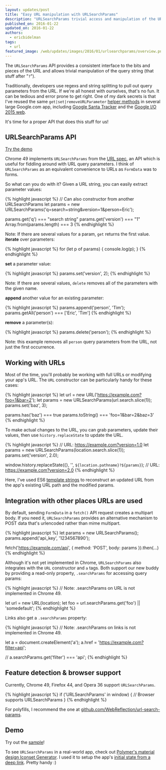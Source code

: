 ```yaml
---
layout: updates/post
title: "Easy URL manipulation with URLSearchParams"
description: "URLSearchParams trivial access and manipulation of the URL's query string"
published_on: 2016-01-22
updated_on: 2016-01-22
authors:
  - ericbidelman
tags:
  - url
featured_image: /web/updates/images/2016/01/urlsearchparams/overview.png
---
```


<p class="intro">The <code>URLSearchParams</code> API provides a consistent
interface to the bits and pieces of the URL and allows trivial manipulation
of the query string (that stuff after "<code>?</code>").</p>

Traditionally, developers use regexs and string splitting to pull out query
parameters from the URL. If we're all honest with ourselves, that's no fun.
It can be tedious and error prone to get right. One of my dark secrets is that I've reused the same
`get|set|removeURLParameter` [helper methods](https://github.com/GoogleChrome/ioweb2015/blob/21d7a80aefd6a76474fcdb700ac9965cd4c7800f/app/scripts/helper/util.js#L142-L200) in several large Google.com app, including [Google Santa Tracker](https://santatracker.google.com/) and the [Google I/O 2015 web](https://events.google.com/io2015).

It's time for a proper API that does this stuff for us!

## URLSearchParams API

[Try the demo](https://googlechrome.github.io/samples/urlsearchparams/index.html)

Chrome 49 implements `URLSearchParams` from the [URL spec](https://url.spec.whatwg.org/#urlsearchparams), an API which is useful for fiddling around with URL
query parameters. I think of `URLSearchParams` as an equivalent convenience to URLs
as `FormData` was to forms.

So what can you do with it? Given a URL string, you can easily extract parameter values:

{% highlight javascript %}
// Can also constructor from another URLSearchParams
let params = new URLSearchParams('q=search+string&version=1&person=Eric');

params.get('q') === "search string"
params.get('version') === "1"
Array.from(params.length) === 3
{% endhighlight %}

Note: If there are several values for a param, `get` returns the first value.
**iterate** over parameters:

{% highlight javascript %}
for (let p of params) {
  console.log(p);
}
{% endhighlight %}

**set** a parameter value:

{% highlight javascript %}
params.set('version', 2);
{% endhighlight %}

Note: If there are several values, `delete` removes all of the parameters with
the given name.

**append** another value for an existing parameter:

{% highlight javascript %}
params.append('person', 'Tim');
params.getAll('person') === ['Eric', 'Tim']
{% endhighlight %}

**remove** a parameter(s):

{% highlight javascript %}
params.delete('person');
{% endhighlight %}

Note: this example removes all `person` query parameters from the URL, not just
the first occurrence.

## Working with URLs

Most of the time, you'll probably be working with full URLs or modifying your
app's URL. The `URL` constructor can be particularly handy for these cases:

{% highlight javascript %}
let url = new URL('https://example.com?foo=1&bar=2');
let params = new URLSearchParams(url.search.slice(1));
params.set('baz', 3);

params.has('baz') === true
params.toString() === 'foo=1&bar=2&baz=3'
{% endhighlight %}

To make actual changes to the URL, you can grab parameters, update their values,
then use `history.replaceState` to update the URL.

{% highlight javascript %}
// URL: https://example.com?version=1.0
let params = new URLSearchParams(location.search.slice(1));
params.set('version', 2.0);

window.history.replaceState({}, '', `${location.pathname}?${params}`);
// URL: https://example.com?version=2.0
{% endhighlight %}

Here, I've used ES6 [template strings](https://googlechrome.github.io/samples/template-literals-es6/index.html) to reconstruct an updated URL from the app's existing URL path and the modified
params.

## Integration with other places URLs are used

By default, sending `FormData` in a `fetch()` API request creates a multipart body.
If you need it, `URLSearchParams` provides an alternative mechanism to POST data
that's urlencoded rather than mime multipart.

{% highlight javascript %}
let params = new URLSearchParams();
params.append('api_key', '1234567890');

fetch('https://example.com/api', {
  method: 'POST',
  body: params
}).then(...)
{% endhighlight %}

Although it's not yet implemented in Chrome, `URLSearchParams` also integrates
with the `URL` constructor and `a` tags. Both support our new buddy by providing
a read-only property, `.searchParams` for accessing query params:

{% highlight javascript %}
// Note: .searchParams on URL is not implemented in Chrome 49.

let url = new URL(location);
let foo = url.searchParams.get('foo') || 'somedefault';
{% endhighlight %}

Links also get a `.searchParams` property:

{% highlight javascript %}
// Note: .searchParams on links is not implemented in Chrome 49.

let a = document.createElement('a');
a.href = 'https://example.com?filter=api';

// a.searchParams.get('filter') === 'api';
{% endhighlight %}

## Feature detection & browser support

Currently, Chrome 49, Firefox 44, and Opera 36 support `URLSearchParams`.

{% highlight javascript %}
if ('URLSearchParams' in window) {
  // Browser supports URLSearchParams
}
{% endhighlight %}

For polyfills, I recommend the one at [github.com/WebReflection/url-search-params](https://github.com/WebReflection/url-search-params).

## Demo

Try out the [sample](https://googlechrome.github.io/samples/urlsearchparams/index.html)!

To see `URLSearchParams` in a real-world app, check out [Polymer's material design Iconset Generator](https://poly-icon.appspot.com/). I used it to setup the app's [initial state from a deep link](https://github.com/PolymerLabs/polyicon/blob/master/index.html#L336-L349). Pretty handy :)
